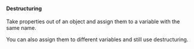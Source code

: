 #### Destructuring

Take properties out of an object and assign them to a variable with the same name.

You can also assign them to different variables and still use destructuring.
